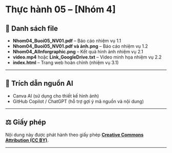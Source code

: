 # Thực hành 05 – [Nhóm 4]

## 📂 Danh sách file
- **Nhom04_Buoi05_NV01.pdf** – Báo cáo nhiệm vụ 1.1 
- **Nhom04_Buoi05_NV01.pdf và ảnh.png** – Báo cáo nhiệm vụ 1.2    
- **Nhom04_AIInforgraphic.png** – Kết quả hình ảnh nhiệm vụ 2.1  
- **video.mp4** hoặc **Link_GoogleDrive.txt** – Video minh họa nhiệm vụ 2.2  
- **index.html** – Trang web hoàn chỉnh (nhiệm vụ 3.1)

---

## 🤖 Trích dẫn nguồn AI
- Canva AI (sử dụng cho thiết kế hình ảnh)  
- GitHub Copilot / ChatGPT (hỗ trợ gợi ý mã nguồn và nội dung)

---

## ⚖️ Giấy phép
Nội dung này được phát hành theo giấy phép [**Creative Commons Attribution (CC BY)**](https://creativecommons.org/licenses/by/4.0/).

---
